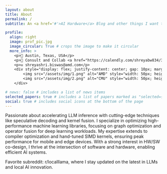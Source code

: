 ```yaml
---
layout: about
title: About
permalink: /
subtitle: An <a href='#'>AI Hardware</a> Blog and other things I want to ramble about

profile:
  align: right
  image: prof_pic.jpg
  image_circular: True # crops the image to make it circular
  more_info: >
    <p>📍 Austin, Texas, USA</p>
    <p>🤝 Consult and Collab <a href="https://calendly.com/shreyabw834/30min?month=2025-01">Calendly</a></p>
    <p>✉️ shreyashri.biswas@amd.com</p>
    <div style="display: flex; justify-content: center; gap: 10px; margin-top: 10px;">
        <img src="/assets/img/1.png" alt="AMD" style="width: 50px; height: 50px;">
        <img src="/assets/img/2.png" alt="CMU" style="width: 50px; height: 50px;">
    </div>

# news: false # includes a list of news items
selected_papers: true # includes a list of papers marked as "selected={true}"
social: true # includes social icons at the bottom of the page
---
```


Passionate about accelerating LLM inference with cutting-edge techniques like speculative decoding and kernel fusion. I specialize in optimizing high-performance machine learning libraries, focusing on graph optimization and operator fusion for deep learning workloads. My expertise extends to compiler optimization and hand-tuned SIMD kernels, ensuring peak performance for mobile and edge devices. With a strong interest in HW/SW co-design, I thrive at the intersection of software and hardware, enabling efficient AI systems.

Favorite subreddit: r/localllama, where I stay updated on the latest in LLMs and local AI innovation.

